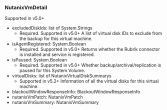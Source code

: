 ### NutanixVmDetail
Supported in v5.0+

- excludedDiskIds: list of System.Strings
  - Required. Supported in v5.0+
A list of virtual disk IDs to exclude from the backup for this virtual machine.
- isAgentRegistered: System.Boolean
  - Required. Supported in v5.0+
Returns whether the Rubrik connector is installed and service is registered.
- isPaused: System.Boolean
  - Required. Supported in v5.0+
Whether backup/archival/replication is paused for this System Volume.
- virtualDisks: list of NutanixVirtualDiskSummarys
  - Supported in v5.2+
Information of all the virtual disks for this virtual machine.
- blackoutWindowResponseInfo: BlackoutWindowResponseInfo
- nutanixVmPatch: NutanixVmPatch
- nutanixVmSummary: NutanixVmSummary
